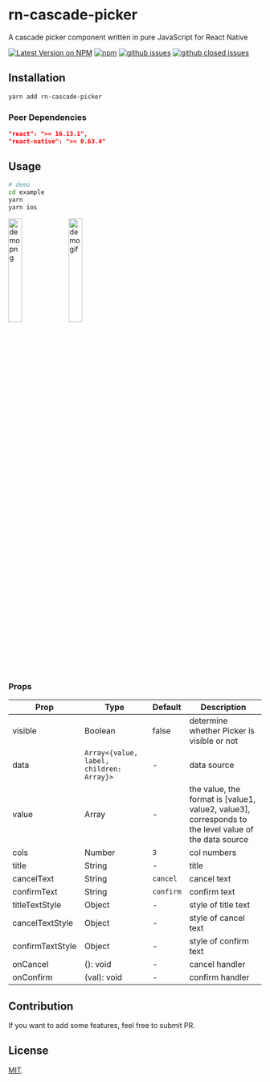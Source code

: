 # rn-cascade-picker

A cascade picker component written in pure JavaScript for React Native

[![Latest Version on NPM](https://img.shields.io/npm/v/rn-cascade-picker.svg?style=flat-square)](https://npmjs.com/package/rn-cascade-picker)
[![npm](https://img.shields.io/npm/dm/rn-cascade-picker.svg?style=flat-square)](https://www.npmjs.com/package/rn-cascade-picker)
[![github issues](https://img.shields.io/github/issues/yorickshan/rn-cascade-picker.svg?style=flat-square)](https://github.com/meliorence/react-native-snap-carousel/issues)
[![github closed issues](https://img.shields.io/github/issues-closed/yorickshan/rn-cascade-picker.svg?style=flat-square&colorB=44cc11)](https://github.com/meliorence/react-native-snap-carousel/issues?q=is%3Aissue+is%3Aclosed)

## Installation

```sh
yarn add rn-cascade-picker
```

### Peer Dependencies

```json
"react": ">= 16.13.1",
"react-native": ">= 0.63.4"
```

## Usage

```sh
# demo
cd example
yarn
yarn ios
```

<img alt="demo png" src="https://user-images.githubusercontent.com/11376339/151309157-c2283dd2-f518-4c28-8949-cd818b460714.png" width="23%">

<img alt="demo gif" src="https://user-images.githubusercontent.com/11376339/151099982-24d8fac8-2aed-4c56-8bb6-65c37e2f5a57.gif" width="23%">

### Props

| Prop             | Type                                     | Default | Description                                                                                          |
| ---------------- | ---------------------------------------- | ------- | ---------------------------------------------------------------------------------------------------- |
| visible          | Boolean                                  | false   | determine whether Picker is visible or not                                                           |
| data             | `Array<{value, label, children: Array}>` | -       | data source                                                                                          |
| value            | Array                                    | -       | the value, the format is [value1, value2, value3], corresponds to the level value of the data source |
| cols             | Number                                   | `3`     | col numbers                                                                                          |
| title            | String                                   | -       | title                                                                                                |
| cancelText       | String                                   | `cancel`  | cancel text                                                                                          |
| confirmText      | String                                   | `confirm`  | confirm text                                                                                         |
| titleTextStyle   | Object                                   | -       | style of title text                                                                                  |
| cancelTextStyle  | Object                                   | -       | style of cancel text                                                                                 |
| confirmTextStyle | Object                                   | -       | style of confirm text                                                                                |
| onCancel         | (): void                                 | -       | cancel handler                                                                                       |
| onConfirm        | (val): void                              | -       | confirm handler                                                                                      |

## Contribution

If you want to add some features, feel free to submit PR.

## License

[MIT](LICENSE).


